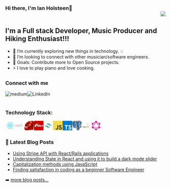 ### Hi there, I'm Ian Holsteen👋 <div align = 'right'>![](https://komarev.com/ghpvc/?username=JonnyNice&color=yellow)</div>

## I'm a Full stack Developer, Music Producer and Hiking Enthusiast!!!

- 🌱 I’m currently exploring new things in technology. 💡
- 👯 I’m looking to connect with other musician/software engineers.
- 🥅 Goals: Contribute more to Open Source projects.
- ⚡ I love to play piano and love cooking.

### Connect with me

[<img align="left" alt="medium" src="https://img.shields.io/badge/medium-%2312100E.svg?&style=for-the-badge&logo=medium&logoColor=white" />][blog]
[<img align="left" alt="LinkedIn" src="https://img.shields.io/badge/linkedin-%230077B5.svg?&style=for-the-badge&logo=linkedin&logoColor=white" />][linkedin]
<!-- [<img align="left" alt="stackoverflow" src="https://img.shields.io/badge/stack%20overflow-FE7A16?logo=stack-overflow&logoColor=white&style=for-the-badge" />][stackoverflow] -->
<br />
<br />

### Technology Stack:

[<img align="left" alt="React" width="30px" src="https://raw.githubusercontent.com/github/explore/80688e429a7d4ef2fca1e82350fe8e3517d3494d/topics/react/react.png" />][blog]
[<img align="left" alt="Next" width="30px" src="https://raw.githubusercontent.com/github/explore/28b02bbc9ad9f7a503c43775aebeb515dc2da5fc/topics/nextjs/nextjs.png" />][blog]
[<img align="left" alt="Ruby" width="30px" src="https://raw.githubusercontent.com/github/explore/80688e429a7d4ef2fca1e82350fe8e3517d3494d/topics/ruby/ruby.png" />][blog]
[<img align="left" alt="Rails" width="30px" src="https://raw.githubusercontent.com/github/explore/80688e429a7d4ef2fca1e82350fe8e3517d3494d/topics/rails/rails.png" />][blog]
[<img align="left" alt="Tailwind" width="30px" src="https://raw.githubusercontent.com/github/explore/261c2cda92d09ccad6f8b2dc91af32a2a5856989/topics/tailwind/tailwind.png" />][blog]
[<img align="left" alt="JavaScript" width="30px" src="https://raw.githubusercontent.com/github/explore/80688e429a7d4ef2fca1e82350fe8e3517d3494d/topics/javascript/javascript.png" />][blog]
[<img align="left" alt="Typescript" width="30px" src="https://raw.githubusercontent.com/github/explore/80688e429a7d4ef2fca1e82350fe8e3517d3494d/topics/typescript/typescript.png" />][blog]

[<img align="left" alt="Postgresql" width="30px" src="https://raw.githubusercontent.com/github/explore/80688e429a7d4ef2fca1e82350fe8e3517d3494d/topics/postgresql/postgresql.png" />][blog]
[<img align="left" alt="Mysql" width="30px" src="https://raw.githubusercontent.com/github/explore/80688e429a7d4ef2fca1e82350fe8e3517d3494d/topics/mysql/mysql.png" />][blog]
[<img align="left" alt="GraphQL" width="30px" src="https://raw.githubusercontent.com/github/explore/5c058a388828bb5fde0bcafd4bc867b5bb3f26f3/topics/graphql/graphql.png" />][blog]

<br />
<br />

### 📕 Latest Blog Posts

<!-- BLOG-POST-LIST:START -->
- [Using Stripe API with React/Rails applications](https://medium.com/@ianholsteen/rails-and-react-stripe-api-calls-262d7ea32e0a)
- [Understanding State in React and using it to build a dark mode slider](https://medium.com/@ianholsteen/the-state-of-reactjs-910a996d23ae)
- [Capitalization methods using JavaScript](https://medium.com/@ianholsteen/capitalization-with-javascript-d93e06e498af)
- [Finding satisfaction in coding as a beginner Software Engineer](https://medium.com/@ianholsteen/software-engineering-as-a-beginner-finding-satisfaction-fe2fd4b41a9f)

<!-- BLOG-POST-LIST:END -->

➡️ [more blog posts...](https://medium.com/@ianholsteen)
<!-- 
### :zap: GitHub Stats

<center>
  <table>
    <tr>
        <td><img width="400px" align="left" src="https://github-readme-stats.ereshzealous.vercel.app/api/top-langs/?username=ereshzealous&hide=html&layout=compact&theme=buefy" /></td>
        <td><img width="495px" align="left" src="https://github-readme-stats.ereshzealous.vercel.app/api?username=ereshzealous&hide=html&layout=compact&theme=buefy"/></td>
    </tr>   
  </table>
</center> -->

[blog]: https://medium.com/@ianholsteen
[linkedin]: https://www.linkedin.com/in/ian-holsteen
[stackoverflow]: https://stackoverflow.com/users/1873344/eresh/
